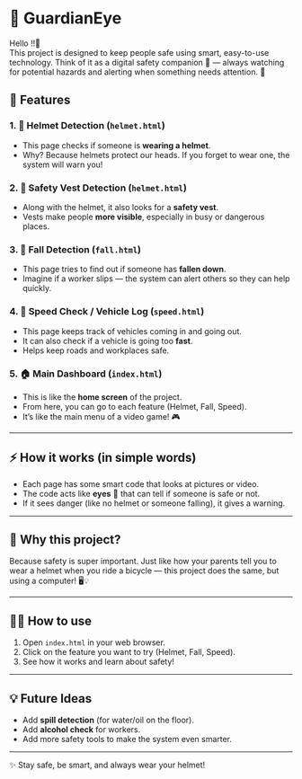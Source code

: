 # 🦺 GuardianEye 

Hello !!👋  
This project is designed to keep people safe using smart, easy-to-use technology.
Think of it as a digital safety companion 👀 — always watching for potential hazards and alerting when something needs attention. 🚨  

## 🌟 Features  

### 1. 👷 Helmet Detection (`helmet.html`)
- This page checks if someone is **wearing a helmet**.  
- Why? Because helmets protect our heads. If you forget to wear one, the system will warn you!  

### 2. 👕 Safety Vest Detection (`helmet.html`)
- Along with the helmet, it also looks for a **safety vest**.  
- Vests make people **more visible**, especially in busy or dangerous places.  

### 3. 🤕 Fall Detection (`fall.html`)
- This page tries to find out if someone has **fallen down**.  
- Imagine if a worker slips — the system can alert others so they can help quickly.  

### 4. 🚗 Speed Check / Vehicle Log (`speed.html`)
- This page keeps track of vehicles coming in and going out.  
- It can also check if a vehicle is going too **fast**.  
- Helps keep roads and workplaces safe.  

### 5. 🏠 Main Dashboard (`index.html`)
- This is like the **home screen** of the project.  
- From here, you can go to each feature (Helmet, Fall, Speed).  
- It’s like the main menu of a video game! 🎮  

---

## ⚡ How it works (in simple words)
- Each page has some smart code that looks at pictures or video.  
- The code acts like **eyes** 👀 that can tell if someone is safe or not.  
- If it sees danger (like no helmet or someone falling), it gives a warning.  

---

## 🚀 Why this project?
Because safety is super important. Just like how your parents tell you to wear a helmet when you ride a bicycle — this project does the same, but using a computer! 🖥️💡  

---

## 👩‍💻 How to use
1. Open `index.html` in your web browser.  
2. Click on the feature you want to try (Helmet, Fall, Speed).  
3. See how it works and learn about safety!  

---

## 💡 Future Ideas
- Add **spill detection** (for water/oil on the floor).  
- Add **alcohol check** for workers.  
- Add more safety tools to make the system even smarter.  

---

✨ Stay safe, be smart, and always wear your helmet!
